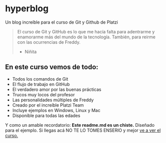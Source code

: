 # hyperblog
Un blog increíble para el curso de Git y Github de Platzi
> El curso de Git y GitHub es lo que me hacía falta para adentrarme y enamorarme más del mundo de la tecnología. También, para reirme con las ocurrencias de Freddy.
> - Niñita

## En este curso vemos de todo: 
* Todos los comandos de Git
* El flujo de trabajo en GitHub
* El verdadero amor por las buenas prácticas
* Trucos muy locos del profesor
* Las personalidades múltiples de Freddy 
* Creado por el increíble Platzi Team
* Incluye ejemplos en Windows, Linux y Mac
* Disponible para todas las edades 

Y como un amable recordatorio: **Este readme.md es un chiste.** Diseñado para el ejemplo. Si llegas acá NO TE LO TOMES ENSERIO y mejor [ve a ver el curso. ](https://platzi.com/cursos/git-github/ "ve a ver el curso. ")
